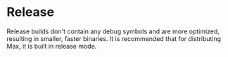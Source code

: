 # Release

Release builds don't contain any debug symbols and are more optimized, resulting
in smaller, faster binaries. It is recommended that for distributing Max, it is
built in release mode.
